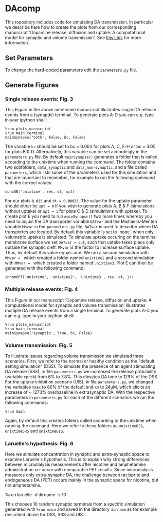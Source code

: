 # DAcomp

This repository includes code for simulating DA transmission. In particular we describe here how to create the plots from our corresponding manuscript 'Dopamine release, diffusion and uptake: A computational model for synaptic and volume transmission'. See [this Link](https://github.com/wiencke/DAcomp) for more information.

## Set Parameters

To change the hard-coded parameters edit the `parameters.py` file. 

## Generate Figures

### Single release events: Fig. 3

This Figure in the above mentioned manuscript illustrates single DA release events from a (synaptic) terminal. To generate plots A-D you can e.g. type in your ipython shell:
```
%run plots_manuscript
%run main_terminal 
mainSynapse('both', False, bc, False)
```
The variable `bc` should be set to bc = 0.004 for plots A, C, E-H or bc = 0.05 for plots B & D. Alternatively, this variable can be set accordingly in the `parameters.py` file. By default `mainSynapse()` generates a folder that is called according to the unixtime when running the command. The folder contains two subfolders, `data_synaptic` and `data_non-synaptic`, and a file called `parameters`, which lists some of the parameters used for this simulation and that are important to remember, for example to run the following command with the correct values: 

```
concSN('unixtime', res, dt, upt)
```

For our plots `0.025` and `dt = 0.00025`. The value for the uptake parameter should either be `upt = 0` if you wish to generate plots A, B & F (simulations without uptake) or `upt = 1` for plots C & D (simulations with uptake). To create plot E you need to run `mainSynapse()` two more times whereby you need to adjust the DA transporter variable `DATvar` and the Michaelis-Menten variable `MMvar` in the `parameters.py` file. `DATvar` is used to describe where DA transportes are located. By default this variable is set to 'none', when only volumetric uptake is simulated. To simulate uptake occuring on the terminal membrane surface we set `DATvar = out`, such that uptake takes place only outside the synaptic cleft. `MMvar` is the factor to increase surface uptake. Thus, by default this value equals one. We ran a second simulation with `MMvar = ` which created a folder named `unixtime2` and a second simulation with `MMvar = ` which created a folder named `unixtime3`. Plot E can then be generated with the following command:

```
inhomUPT('unixtime', 'unixtime2', 'unixtime3', res, dt, 1):
```
### Multiple release events: Fig. 4

This Figure in our manuscript 'Dopamine release, diffusion and uptake: A computational model for synaptic and volume transmission' illustrates multiple DA release events from a single terminal. To generate plots A-D you can e.g. type in your ipython shell:
```
%run plots_manuscript
%run main_terminal 
mainSynapse('synaptic', True, bc, False)
```

### Volume transmission: Fig. 5

To illustrate issues regarding volume transmisson we simulated three scenarios. First, we refer to the normal or healthy condition as the "default setting simulation" (DSS). To simulate the presence of an agent stimulating DA release (SRS), in file `parameters.py` we increased the release probability (variable `rprob`) from 6% to 7.8%. This elevates DA tone to 129% of the DSS. For the uptake inhibition scenario (UIS), in file `parameters.py`, we changed the variables `Vmax` to 80% of the default and `Km` to 24μM, which elicits an increase of ~ 1273% overbaseline in extrasynaptic DA. With the respective parameters in `parameters.py` for each of the different scenarios we ran the following commands:

```
%run main
```
Again, by default this creates folders called according to the unixtime when running the command. Here we refer to these folders as `unixtimeDSS`, `unixtimeSRS` and `unixtimeUIS`.


### Laruelle's hypothesis: Fig. 6

Here we simulate concentration in synaptic and extra-synaptic space to examine Laruelle´s hypothesis. This is to explain why strong differences between microdialysis measurements after nicotine and amphetamine administration co-occur with comparable PET results. Since microdialysis measures only extra-synaptic DA, the challenge between racloprite and endogeneous DA (PET) occurs mainly in the synaptic space for nicotine, but not amphetamine.

%run laruelle -d dirname -s 10

This chooses 10 random synaptic terminals from a specific simulation generated with `%run main` and saved in the directory `dirname` as for example described above for DSS, SRS and UIS. 
